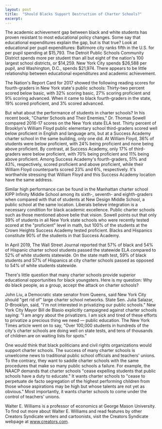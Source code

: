 ```yaml
---
layout: post
title:  "Should Blacks Support Destruction of Charter Schools?"
excerpt:
---
```




The academic achievement gap between black and white students has proven resistant to most educational policy changes. Some say that educational expenditures explain the gap, but is that true? Look at educational per pupil expenditures: Baltimore city ranks fifth in the U.S. for per pupil spending at $15,793. The Detroit Public Schools Community District spends more per student than all but eight of the nation's 100 largest school districts, or $14,259. New York City spends $26,588 per pupil, and Washington, D.C., spends $21,974. There appears to be little relationship between educational expenditures and academic achievement.

The Nation's Report Card for 2017 showed the following reading scores for fourth-graders in New York state's public schools: Thirty-two percent scored below basic, with 32% scoring basic, 27% scoring proficient and 9% scoring advanced. When it came to black fourth-graders in the state, 19% scored proficient, and 3% scored advanced.

But what about the performance of students in charter schools? In his recent book, "Charter Schools and Their Enemies," Dr. Thomas Sowell compared 2016-17 scores on the New York state ELA test. Thirty percent of Brooklyn's William Floyd public elementary school third-graders scored well below proficient in English and language arts, but at a Success Academy charter school in the same building, only one did. At William Floyd, 36% of students were below proficient, with 24% being proficient and none being above proficient. By contrast, at Success Academy, only 17% of third-graders were below proficient, with 70% being proficient and 11% being above proficient. Among Success Academy's fourth-graders, 51% and 43%, respectively, scored proficient and above proficient, while their William Floyd counterparts scored 23% and 6%, respectively. It's worthwhile stressing that William Floyd and this Success Academy location have the same address.

Similar high performance can be found in the Manhattan charter school KIPP Infinity Middle School among its sixth-, seventh- and eighth-graders when compared with that of students at New Design Middle School, a public school at the same location. Liberals believe integration is a necessary condition for black academic excellence. Public charter schools such as those mentioned above belie that vision. Sowell points out that only 39% of students in all New York state schools who were recently tested scored at the "proficient" level in math, but 100% of the students at the Crown Heights Success Academy tested proficient. Blacks and Hispanics constitute 90% of the students in that Success Academy.

In April 2019, The Wall Street Journal reported that 57% of black and 54% of Hispanic charter school students passed the statewide ELA compared to 52% of white students statewide. On the state math test, 59% of black students and 57% of Hispanics at city charter schools passed as opposed to 54% of white students statewide.

There's little question that many charter schools provide superior educational opportunities for black youngsters. Here is my question: Why do black people, as a group, accept the attack on charter schools? 

John Liu, a Democratic state senator from Queens, said New York City should "get rid of" large charter school networks. State Sen. Julia Salazar, D-Brooklyn, said, "I'm not interested in privatizing our public schools." New York City Mayor Bill de Blasio explicitly campaigned against charter schools saying: "I am angry about the privatizers. I am sick and tired of these efforts to privatize a precious thing we need — public education. The New York Times article went on to say, "Over 100,000 students in hundreds of the city's charter schools are doing well on state tests, and tens of thousands of children are on waiting lists for spots." 

One would think that black politicians and civil rights organizations would support charter schools. The success of many charter schools is unwelcome news to traditional public school officials and teachers' unions. To the contrary, they want to saddle charter schools with the same procedures that make so many public schools a failure. For example, the NAACP demands that charter schools "cease expelling students that public schools have a duty to educate." It wants charter schools to "cease to perpetuate de facto segregation of the highest performing children from those whose aspirations may be high but whose talents are not yet as obvious." Most importantly, it wants charter schools to come under the control of teachers' unions.

Walter E. Williams is a professor of economics at George Mason University. To find out more about Walter E. Williams and read features by other Creators Syndicate writers and cartoonists, visit the Creators Syndicate webpage at www.creators.com.
